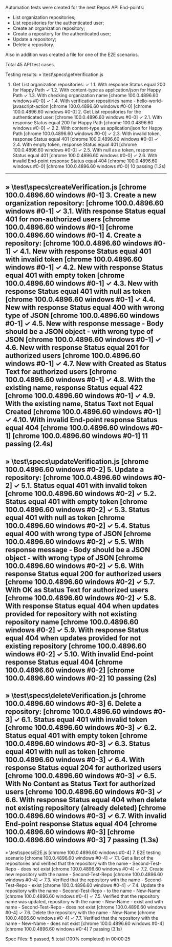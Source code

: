 Automation tests were created for the next Repos API End-points:
- List organization repositories;
- List repositories for the authenticated user;
- Create an organization repository;
- Create a repository for the authenticated user;
- Update a repository;
- Delete a repository.

Also in addition was created a file for one of the E2E scenarios.

Total 45 API test cases.

Testing results:
» \test\specs\getVerification.js
1. Get List organization repositories:
✓ 1.1. With response Status equal 200 for Happy Path
✓ 1.2. With content-type as application/json for Happy Path
✓ 1.3. With checking organization name
[chrome 100.0.4896.60 windows #0-0]    ✓ 1.4. With verification repositiries name - hello-world-javascript-action
[chrome 100.0.4896.60 windows #0-0]
[chrome 100.0.4896.60 windows #0-0] 2. Get List repositories for the authenticated user:
[chrome 100.0.4896.60 windows #0-0]    ✓ 2.1. With response Status equal 200 for Happy Path
[chrome 100.0.4896.60 windows #0-0]    ✓ 2.2. With content-type as application/json for Happy Path
[chrome 100.0.4896.60 windows #0-0]    ✓ 2.3. With invalid token, response Status equal 401
[chrome 100.0.4896.60 windows #0-0]    ✓ 2.4. With empty token, response Status equal 401
[chrome 100.0.4896.60 windows #0-0]    ✓ 2.5. With null as a token, response Status equal 401
[chrome 100.0.4896.60 windows #0-0]    ✓ 2.6. With invalid End-point response Status equal 404
[chrome 100.0.4896.60 windows #0-0]
[chrome 100.0.4896.60 windows #0-0] 10 passing (1.2s)
------------------------------------------------------------------

» \test\specs\createVerification.js
[chrome 100.0.4896.60 windows #0-1] 3. Create a new organization repository:
[chrome 100.0.4896.60 windows #0-1]    ✓ 3.1. With response Status equal 401 for non-authorized users
[chrome 100.0.4896.60 windows #0-1]
[chrome 100.0.4896.60 windows #0-1] 4. Create a repository:
[chrome 100.0.4896.60 windows #0-1]    ✓ 4.1. New with response Status equal 401 with invalid token
[chrome 100.0.4896.60 windows #0-1]    ✓ 4.2. New with response Status equal 401 with empty token
[chrome 100.0.4896.60 windows #0-1]    ✓ 4.3. New with response Status equal 401 with null as token
[chrome 100.0.4896.60 windows #0-1]    ✓ 4.4. New with response Status equal 400 with wrong type of JSON
[chrome 100.0.4896.60 windows #0-1]    ✓ 4.5. New with response message - Body should be a JSON object - with wrong type of JSON
[chrome 100.0.4896.60 windows #0-1]    ✓ 4.6. New with response Status equal 201 for authorized users
[chrome 100.0.4896.60 windows #0-1]    ✓ 4.7. New with Created as Status Text for authorized users
[chrome 100.0.4896.60 windows #0-1]    ✓ 4.8. With the existing name, response Status equal 422
[chrome 100.0.4896.60 windows #0-1]    ✓ 4.9. With the existing name, Status Text not Equal Created
[chrome 100.0.4896.60 windows #0-1]    ✓ 4.10. With invalid End-point response Status equal 404
[chrome 100.0.4896.60 windows #0-1]
[chrome 100.0.4896.60 windows #0-1] 11 passing (2.4s)
------------------------------------------------------------------
» \test\specs\updateVerification.js
[chrome 100.0.4896.60 windows #0-2] 5. Update a repository:
[chrome 100.0.4896.60 windows #0-2]    ✓ 5.1. Status equal 401 with invalid token
[chrome 100.0.4896.60 windows #0-2]    ✓ 5.2. Status equal 401 with empty token
[chrome 100.0.4896.60 windows #0-2]    ✓ 5.3. Status equal 401 with null as token
[chrome 100.0.4896.60 windows #0-2]    ✓ 5.4. Status equal 400 with wrong type of JSON
[chrome 100.0.4896.60 windows #0-2]    ✓ 5.5. With response message - Body should be a JSON object - with wrong type of JSON
[chrome 100.0.4896.60 windows #0-2]    ✓ 5.6. With response Status equal 200 for authorized users
[chrome 100.0.4896.60 windows #0-2]    ✓ 5.7. With OK as Status Text for authorized users
[chrome 100.0.4896.60 windows #0-2]    ✓ 5.8. With response Status equal 404 when updates provided for repository with not existing repository name
[chrome 100.0.4896.60 windows #0-2]    ✓ 5.9. With response Status equal 404 when updates provided for not existing repository
[chrome 100.0.4896.60 windows #0-2]    ✓ 5.10. With invalid End-point response Status equal 404
[chrome 100.0.4896.60 windows #0-2]
[chrome 100.0.4896.60 windows #0-2] 10 passing (2s)
------------------------------------------------------------------
» \test\specs\deleteVerification.js
[chrome 100.0.4896.60 windows #0-3] 6. Delete a repository:
[chrome 100.0.4896.60 windows #0-3]    ✓ 6.1. Status equal 401 with invalid token
[chrome 100.0.4896.60 windows #0-3]    ✓ 6.2. Status equal 401 with empty token
[chrome 100.0.4896.60 windows #0-3]    ✓ 6.3. Status equal 401 with null as token
[chrome 100.0.4896.60 windows #0-3]    ✓ 6.4. With response Status equal 204 for authorized users
[chrome 100.0.4896.60 windows #0-3]    ✓ 6.5. With No Content as Status Text for authorized users
[chrome 100.0.4896.60 windows #0-3]    ✓ 6.6. With response Status equal 404 when delete not existing repository (already deleted)
[chrome 100.0.4896.60 windows #0-3]    ✓ 6.7. With invalid End-point response Status equal 404
[chrome 100.0.4896.60 windows #0-3]
[chrome 100.0.4896.60 windows #0-3] 7 passing (1.3s)
------------------------------------------------------------------
» \test\specs\E2E.js
[chrome 100.0.4896.60 windows #0-4] 7. E2E testing scenario
[chrome 100.0.4896.60 windows #0-4]    ✓ 7.1. Get a list of the repositories and verified that the repository with the name - Second-Test-Repo - does not exist
[chrome 100.0.4896.60 windows #0-4]    ✓ 7.2. Create new repository with the name - Second-Test-Repo
[chrome 100.0.4896.60 windows #0-4]    ✓ 7.3. Verified that the repository with the name - Second-Test-Repo - exist
[chrome 100.0.4896.60 windows #0-4]    ✓ 7.4. Update the repository with the name - Second-Test-Repo - to the name - New-Name
[chrome 100.0.4896.60 windows #0-4]    ✓ 7.5. Verified that the repository name was updated, repository with the name - New-Name - exist and with name - Second-Test-Repo - does not exist
[chrome 100.0.4896.60 windows #0-4]    ✓ 7.6. Delete the repository with the name - New-Name
[chrome 100.0.4896.60 windows #0-4]    ✓ 7.7. Verified that the repository with the name - New-Name - does not exist
[chrome 100.0.4896.60 windows #0-4]
[chrome 100.0.4896.60 windows #0-4] 7 passing (3.1s)


Spec Files:      5 passed, 5 total (100% completed) in 00:00:25
